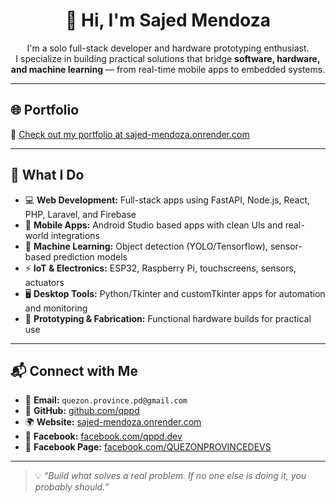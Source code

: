 <h1 align="center">👋 Hi, I'm Sajed Mendoza</h1>

<p align="center">
  I'm a solo full-stack developer and hardware prototyping enthusiast. <br>
  I specialize in building practical solutions that bridge <b>software, hardware, and machine learning</b> — from real-time mobile apps to embedded systems.
</p>

<hr>

<h2>🌐 Portfolio</h2>

<p>
  🔗 <a href="https://sajed-mendoza.onrender.com" target="_blank">Check out my portfolio at sajed-mendoza.onrender.com</a>
</p>

<hr>

<h2>🧠 What I Do</h2>

<ul>
  <li>💻 <b>Web Development:</b> Full-stack apps using FastAPI, Node.js, React, PHP, Laravel, and Firebase</li>
  <li>📱 <b>Mobile Apps:</b> Android Studio based apps with clean UIs and real-world integrations</li>
  <li>🤖 <b>Machine Learning:</b> Object detection (YOLO/Tensorflow), sensor-based prediction models</li>
  <li>⚡ <b>IoT & Electronics:</b> ESP32, Raspberry Pi, touchscreens, sensors, actuators</li>
  <li>🖥️ <b>Desktop Tools:</b> Python/Tkinter and customTkinter apps for automation and monitoring</li>
  <li>🧰 <b>Prototyping & Fabrication:</b> Functional hardware builds for practical use</li>
</ul>

<hr>

<h2>📬 Connect with Me</h2>

<ul>
  <li>📧 <strong>Email:</strong> <code>quezon.province.pd@gmail.com</code></li>
  <li>🐙 <strong>GitHub:</strong> <a href="https://github.com/qppd" target="_blank">github.com/qppd</a></li>
  <li>🌍 <strong>Website:</strong> <a href="https://sajed-mendoza.onrender.com" target="_blank">sajed-mendoza.onrender.com</a></li>
  <li>📘 <strong>Facebook:</strong> <a href="https://www.facebook.com/qppd.dev" target="_blank">facebook.com/qppd.dev</a></li>
  <li>📄 <strong>Facebook Page:</strong> <a href="https://www.facebook.com/QUEZONPROVINCEDEVS" target="_blank">facebook.com/QUEZONPROVINCEDEVS</a></li>
</ul>

<hr>

<blockquote>
  💡 <i>“Build what solves a real problem. If no one else is doing it, you probably should.”</i>
</blockquote>
